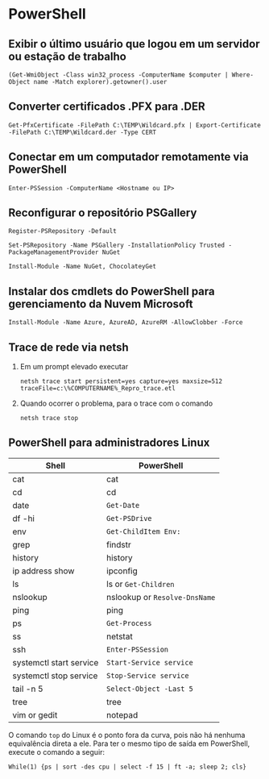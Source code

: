 # PowerShell

## Exibir o último usuário que logou em um servidor ou estação de trabalho

```(Get-WmiObject -Class win32_process -ComputerName $computer | Where-Object name -Match explorer).getowner().user```

## Converter certificados .PFX para .DER

```Get-PfxCertificate -FilePath C:\TEMP\Wildcard.pfx | Export-Certificate -FilePath C:\TEMP\Wildcard.der -Type CERT```

## Conectar em um computador remotamente via PowerShell

```Enter-PSSession -ComputerName <Hostname ou IP>```

## Reconfigurar o repositório PSGallery

```Register-PSRepository -Default```

```Set-PSRepository -Name PSGallery -InstallationPolicy Trusted -PackageManagementProvider NuGet```

```Install-Module -Name NuGet, ChocolateyGet```

## Instalar dos cmdlets do PowerShell para gerenciamento da Nuvem Microsoft

```Install-Module -Name Azure, AzureAD, AzureRM -AllowClobber -Force```

## Trace de rede via netsh

1. Em um prompt elevado executar

    ```netsh trace start persistent=yes capture=yes maxsize=512 traceFile=c:\%COMPUTERNAME%_Repro_trace.etl```

2. Quando ocorrer o problema, para o trace com o comando

    ```netsh trace stop```

## PowerShell para administradores Linux

Shell                      | PowerShell
---------------------------|----------------------
cat                        | cat
cd                         | cd
date                       | ```Get-Date```
df -hi                     | ```Get-PSDrive```
env                        | ```Get-ChildItem Env:```
grep                       | findstr
history                    | history
ip address show            | ipconfig
ls                         | ls or ```Get-Children```
nslookup                   | nslookup or ```Resolve-DnsName```
ping                       | ping
ps                         | ```Get-Process```
ss                         | netstat
ssh                        | ```Enter-PSSession```
systemctl start service    | ```Start-Service service```
systemctl stop service     | ```Stop-Service service```
tail -n 5                  | ```Select-Object -Last 5```
tree                       | tree
vim or gedit               | notepad

O comando ```top``` do Linux é o ponto fora da curva, pois não há nenhuma equivalência direta a ele. Para ter o mesmo tipo de saída em PowerShell, execute o comando a seguir:

```While(1) {ps | sort -des cpu | select -f 15 | ft -a; sleep 2; cls}```
